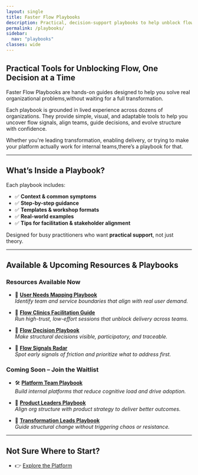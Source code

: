 ```yaml
---
layout: single
title: Faster Flow Playbooks
description: Practical, decision-support playbooks to help unblock flow and align structure with strategy.
permalink: /playbooks/
sidebar:
  nav: "playbooks"
classes: wide
---
```


## Practical Tools for Unblocking Flow, One Decision at a Time

Faster Flow Playbooks are hands-on guides designed to help you solve real organizational problems,without waiting for a full transformation.

Each playbook is grounded in lived experience across dozens of organizations. They provide simple, visual, and adaptable tools to help you uncover flow signals, align teams, guide decisions, and evolve structure with confidence.

Whether you're leading transformation, enabling delivery, or trying to make your platform actually work for internal teams,there’s a playbook for that.

---

## What’s Inside a Playbook?

Each playbook includes:

- ✅ **Context & common symptoms**  
- ✅ **Step-by-step guidance**  
- ✅ **Templates & workshop formats**  
- ✅ **Real-world examples**  
- ✅ **Tips for facilitation & stakeholder alignment**

Designed for busy practitioners who want **practical support**, not just theory.

---

## Available & Upcoming Resources & Playbooks

### Resources Available Now

- 🔗 [**User Needs Mapping Playbook**](https://userneedsmapping.com/docs/introduction-to-user-needs-mapping/)  
  *Identify team and service boundaries that align with real user demand.*

- 🔗 [**Flow Clinics Facilitation Guide**](https://flowdecisionrecords.com/docs/flow-clinics)  
  *Run high-trust, low-effort sessions that unblock delivery across teams.*

- 🔗 [**Flow Decision Playbook**](https://flowdecisionrecords.com/docs/playbook)  
  *Make structural decisions visible, participatory, and traceable.*

- 🔗 [**Flow Signals Radar**](https://flowdecisionrecords.com/docs/flow-signals-radar)  
  *Spot early signals of friction and prioritize what to address first.*

### Coming Soon – Join the Waitlist

- 🛠 [**Platform Team Playbook**](/playbooks/platform-team)  
  *Build internal platforms that reduce cognitive load and drive adoption.*

- 🎯 [**Product Leaders Playbook**](/playbooks/product-leaders)  
  *Align org structure with product strategy to deliver better outcomes.*

- 🔄 [**Transformation Leads Playbook**](/playbooks/transformation-leads)  
  *Guide structural change without triggering chaos or resistance.*

---

## Not Sure Where to Start?

- 👉 [Explore the Platform](/overview)  
